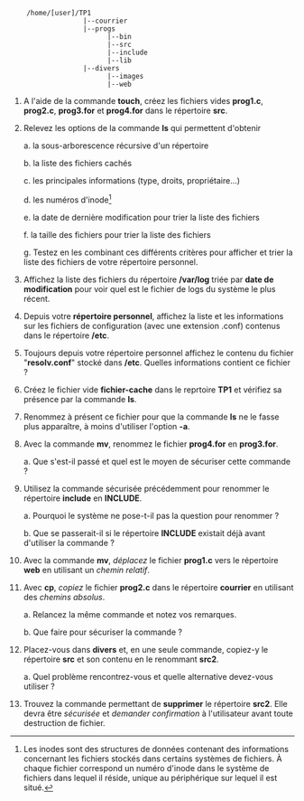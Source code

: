         /home/[user]/TP1
                      |--courrier
                      |--progs
                            |--bin
                            |--src
                            |--include
                            |--lib
                      |--divers
                            |--images
                            |--web

1. A l'aide de la commande **touch**, créez les fichiers vides **prog1.c**, **prog2.c**, **prog3.for** et **prog4.for** dans le répertoire **src**.

2. Relevez les options de la commande **ls** qui permettent d'obtenir

    a. la sous-arborescence récursive d'un répertoire

    b. la liste des fichiers cachés

    c. les principales informations (type, droits, propriétaire...)

    d. les numéros d'inode[^inode]

    e. la date de dernière modification pour trier la liste des fichiers  

    f. la taille des fichiers pour trier la liste des fichiers

    g. Testez en les combinant ces différents critères pour afficher et trier la liste des fichiers de votre répertoire personnel. 

3. Affichez la liste des fichiers du répertoire **/var/log** triée par **date de modification** pour voir quel est le fichier de logs du système le plus récent.

4. Depuis votre **répertoire personnel**, affichez la liste et les informations sur les fichiers de configuration (avec une extension .conf) contenus dans le répertoire **/etc**. 

5. Toujours depuis votre répertoire personnel affichez le contenu du fichier "**resolv.conf**" stocké dans **/etc**. Quelles informations contient ce fichier ?

6. Créez le fichier vide **fichier-cache** dans le reprtoire **TP1** et vérifiez sa présence par la commande **ls**. 

7. Renommez à présent ce fichier pour que la commande **ls**  ne le fasse plus apparaître, à moins d'utiliser l'option **-a**.

8. Avec la commande **mv**, renommez le fichier **prog4.for** en **prog3.for**. 

    a. Que s'est-il passé et quel est le moyen de sécuriser cette commande ? 

9. Utilisez la commande sécurisée précédemment pour renommer le répertoire **include** en **INCLUDE**.

    a. Pourquoi le système ne pose-t-il pas la question pour renommer ? 
    
    b. Que se passerait-il si le répertoire **INCLUDE** existait déjà avant d'utiliser la commande ?


10. Avec la commande **mv**, *déplacez* le fichier **prog1.c** vers le répertoire **web** en utilisant un *chemin relatif*. 

11. Avec **cp**, *copiez* le fichier **prog2.c** dans le répertoire **courrier** en utilisant des *chemins absolus*. 

    a. Relancez la même commande et notez vos remarques. 

    b. Que faire pour sécuriser la commande ?

12. Placez-vous dans **divers** et, en une seule commande, copiez-y le répertoire **src** et son contenu en le renommant **src2**.

    a. Quel problème rencontrez-vous et quelle alternative devez-vous utiliser ?

13. Trouvez la commande permettant de **supprimer** le répertoire **src2**. Elle devra être *sécurisée* et *demander confirmation* à l'utilisateur avant toute destruction de fichier.


[^inode]: Les inodes sont des structures de données contenant des informations concernant les fichiers stockés dans certains systèmes de fichiers. À chaque fichier correspond un numéro d'inode dans le système de fichiers dans lequel il réside, unique au périphérique sur lequel il est situé.